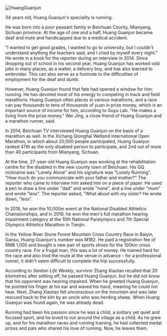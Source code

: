![HuangGuanjun](https://user-images.githubusercontent.com/15976103/120251338-d72e4380-c2b3-11eb-8701-6b265238b317.png)

34 years old, Huang Guanjun's speciality is running.

He was born into a poor peasant family in Beichuan County, Mianyang, Sichuan province. At the age of one and a half, Huang Guanjun became deaf and mute and handicapped due to a medical accident.

"I wanted to get good grades, I wanted to go to university, but I couldn't understand anything the teachers said, and I cried by myself every night." He wrote in a book for the reporter during an interview in 2014. Since dropping out of school in his second year, Huang Guanjun has worked odd jobs in many places, as a waiter, a delivery boy, and has also learned to embroider. This can also serve as a footnote to the difficulties of employment for the deaf and dumb.

However, Huang Guanjun found that fate had opened a window for him: running. He has devoted most of his energy to competing in track and field marathons. Huang Guanjun often places in various marathons, and a race can pay thousands to tens of thousands of yuan in prize money, which is an important source of income for him, according to Guyu Lab. "He makes a living from the prize money." Wei Jing, a close friend of Huang Guanjun and a marathon runner, said.

In 2014, Beichuan TV interviewed Huang Guanjun on the basis of a marathon as well. In the Xichang Qionghai Wetland International Open Marathon, in which about 20,000 people participated, Huang Guanjun ranked 47th as the only disabled person to participate, and 2nd out of more than 40 participants from Mianyang, Sichuan.

At the time, 27-year-old Huang Guanjun was working at the rehabilitation centre for the disabled in the new county town of Beichuan. His QQ nickname was "Lonely Alone" and his signature was "Lonely Running".  "How much do you communicate with your father and mother?" The reporter who came to interview him asked him on a piece of paper. He used a pen to draw a line under "dad" and wrote "none", and a line under "mum" and wrote "less". The reporter asked, "What about with my sister? He wrote down, "less".

In 2018, he won the 10,000m event at the National Disabled Athletics Championships, and in 2019, he won the men's full marathon hearing impairment category at the 10th National Paralympics and 7th Special Olympics Athletics Marathon in Tianjin.

In the Yellow River Stone Forest Mountain Cross Country Race in Baiyin, Gansu, Huang Guanjun's number was M182. He paid a registration fee of RMB 1,000 and bought a new pair of sports shoes for the 100km cross country race. For a frugal man, this was a lot of money. He trained hard for the race and also trod the route at the venue in advance - for a professional runner, it didn't seem difficult to complete the trip successfully.

According to *Sanlian Life Weekly*, survivor Zhang Xiaotao recalled that 20 kilometres after setting off, he passed Huang Guanjun, but he did not know that his opponent was hearing impaired. When he greeted Huang Guanjun, he pointed his finger at his ear and waved his hand, meaning he could not hear. Next, Zhang Xiaotao fell unconscious on the mountain and was later rescued back to the kiln by an uncle who was herding sheep. When Huang Guanjun was found again, he was already dead.

Running had been his passion since he was a child, a solitary yet quiet and focused sport, and he loved to run around the village as a child. As he grew up, and for his marathon races and running training, he had collected medal prizes and pals who shared his love of running. Now, he leaves them.